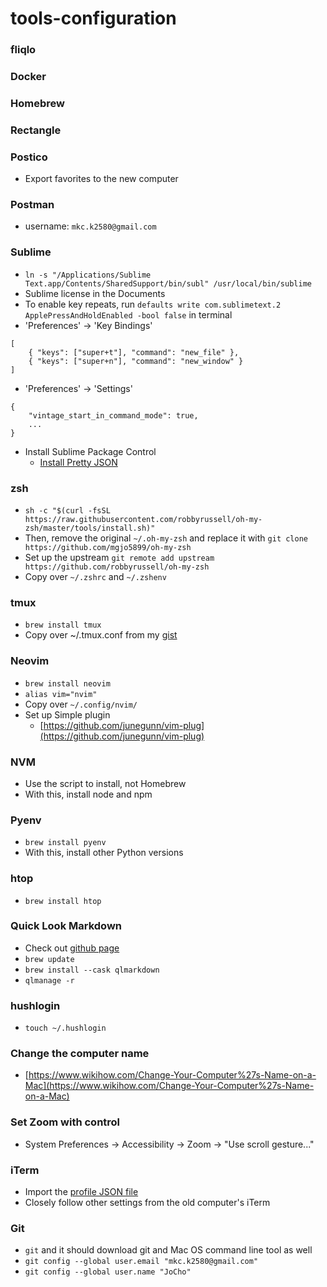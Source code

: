 # tools-configuration
### fliqlo
### Docker
### Homebrew
### Rectangle

### Postico
- Export favorites to the new computer

### Postman
- username: `mkc.k2580@gmail.com`

### Sublime
- `ln -s "/Applications/Sublime Text.app/Contents/SharedSupport/bin/subl" /usr/local/bin/sublime`
- Sublime license in the Documents
- To enable key repeats, run `defaults write com.sublimetext.2 ApplePressAndHoldEnabled -bool false` in terminal
- 'Preferences' -> 'Key Bindings'
```
[
    { "keys": ["super+t"], "command": "new_file" },
    { "keys": ["super+n"], "command": "new_window" }
]
```
- 'Preferences' -> 'Settings'
```
{
    "vintage_start_in_command_mode": true,
    ...
}
```
- Install Sublime Package Control
    - [Install Pretty JSON](https://packagecontrol.io/installation)

### zsh
- `sh -c "$(curl -fsSL https://raw.githubusercontent.com/robbyrussell/oh-my-zsh/master/tools/install.sh)"`
- Then, remove the original `~/.oh-my-zsh` and replace it with `git clone https://github.com/mgjo5899/oh-my-zsh`
- Set up the upstream `git remote add upstream https://github.com/robbyrussell/oh-my-zsh`
- Copy over `~/.zshrc` and `~/.zshenv`

### tmux
- `brew install tmux`
- Copy over ~/.tmux.conf from my [gist](https://gist.github.com/jocho-here)

### Neovim
- `brew install neovim`
- `alias vim="nvim"`
- Copy over `~/.config/nvim/`
- Set up Simple plugin
    - [https://github.com/junegunn/vim-plug](https://github.com/junegunn/vim-plug)

### NVM
- Use the script to install, not Homebrew
- With this, install node and npm

### Pyenv
- `brew install pyenv`
- With this, install other Python versions

### htop
- `brew install htop`

### Quick Look Markdown
- Check out [github page](https://github.com/toland/qlmarkdown)
- `brew update`
- `brew install --cask qlmarkdown`
- `qlmanage -r`

### hushlogin
- `touch ~/.hushlogin`

### Change the computer name
- [https://www.wikihow.com/Change-Your-Computer%27s-Name-on-a-Mac](https://www.wikihow.com/Change-Your-Computer%27s-Name-on-a-Mac)

### Set Zoom with control
- System Preferences -> Accessibility -> Zoom -> "Use scroll gesture..."

### iTerm
- Import the [profile JSON file](./iterm-default.json)
- Closely follow other settings from the old computer's iTerm

### Git
- `git` and it should download git and Mac OS command line tool as well
- `git config --global user.email "mkc.k2580@gmail.com"`
- `git config --global user.name "JoCho"`
